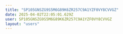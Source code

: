 ```yaml
---
title: "SP105GNSZG9S5M6G89K6ZR257C9A1YZF0VY8CVVGZ"
date: 2025-04-02T22:05:01.629Z
user: SP105GNSZG9S5M6G89K6ZR257C9A1YZF0VY8CVVGZ
layout: "users"
---
```

    